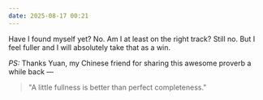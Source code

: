 ```yaml
---
date: 2025-08-17 00:21
---
```


Have I found myself yet? No. Am I at least on the right track? Still no. But I feel fuller and I will absolutely take that as a win.

_PS:_ Thanks Yuan, my Chinese friend for sharing this awesome proverb a while back —

> "A little fullness is better than perfect completeness."
